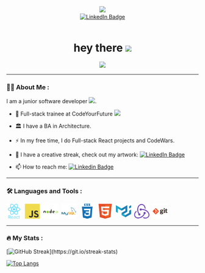 <div id="header" align="center">
  <img src="https://media.giphy.com/media/k0ijJhqrUP4T2EvmJ1/giphy.gif" width="100"/>
  
  <div id="badges">
    <a href="https://www.linkedin.com/in/zahraatayyar/">
      <img src="https://img.shields.io/badge/LinkedIn-blue?style=for-the-badge&logo=linkedin&logoColor=white" alt="LinkedIn Badge"/>
    </a>
  </div>

  <img src="https://komarev.com/ghpvc/?username=ZahraaTayyar&style=flat-square&color=blue" alt=""/>
  
  <h1>
    hey there
    <img src="https://media.giphy.com/media/hvRJCLFzcasrR4ia7z/giphy.gif" width="30px"/>
  </h1>
  
  <div align="center">
      <img          src="https://media.giphy.com/media/v1.Y2lkPTc5MGI3NjExM2M0N2U2NmZmNGUwNGQ4ZjRlNWYwMGFjNTQzNzcyMzFhOTA2NDViMiZlcD12MV9pbnRlcm5hbF9naWZzX2dpZklkJmN0PWc/sQ1HZe2QIQr7MBVACd/giphy.gif" width="400"/>
  </div>
</div>
  
---

### :woman_technologist: About Me :

I am a junior software developer <img src="https://media.giphy.com/media/WUlplcMpOCEmTGBtBW/giphy.gif" width="30">.

- :telescope: Full-stack trainee at CodeYourFuture <img src="https://codeyourfuture.io/wp-content/uploads/2019/03/cyf_brand.png" width="100"/>

- :classical_building: I have a BA in Architecture.

- :zap: In my free time, I do Full-stack React projects and CodeWars.

- :art: I have a creative streak, check out my artwork:
    <a href="https://www.linkedin.com/in/zahraatayyar/">
      <img src="https://img.shields.io/badge/Instagram-purple?style=for-the-badge&logo=Instagram&logoColor=white" alt="LinkedIn Badge" height="20"/>
    </a>
    
- :mailbox: How to reach me: [![Linkedin Badge](https://img.shields.io/badge/-kakbar-blue?style=flat&logo=Linkedin&logoColor=white)](https://www.linkedin.com/in/zahraatayyar/)

---

### :hammer_and_wrench: Languages and Tools :


<div>
  <img src="https://github.com/devicons/devicon/blob/master/icons/react/react-original-wordmark.svg" title="React" alt="React" width="40" height="40"/>&nbsp;
  <img src="https://github.com/devicons/devicon/blob/master/icons/javascript/javascript-original.svg" title="JavaScript" alt="JavaScript" width="40" height="40"/>&nbsp;
  <img src="https://github.com/devicons/devicon/blob/master/icons/nodejs/nodejs-original-wordmark.svg" title="NodeJS" alt="NodeJS" width="40" height="40"/>&nbsp;
  <img src="https://github.com/devicons/devicon/blob/master/icons/mysql/mysql-original-wordmark.svg" title="MySQL"  alt="MySQL" width="40" height="40"/>&nbsp;
  <img src="https://github.com/devicons/devicon/blob/master/icons/css3/css3-plain-wordmark.svg"  title="CSS3" alt="CSS" width="40" height="40"/>&nbsp;
  <img src="https://github.com/devicons/devicon/blob/master/icons/html5/html5-original.svg" title="HTML5" alt="HTML" width="40" height="40"/>&nbsp;
  <img src="https://github.com/devicons/devicon/blob/master/icons/materialui/materialui-original.svg" title="Material UI" alt="Material UI" width="40" height="40"/>&nbsp;
  <img src="https://github.com/devicons/devicon/blob/master/icons/redux/redux-original.svg" title="Redux" alt="Redux " width="40" height="40"/>&nbsp;
  <img src="https://github.com/devicons/devicon/blob/master/icons/git/git-original-wordmark.svg" title="Git" **alt="Git" width="40" height="40"/>
</div>


---


### :fire: My Stats :

[![GitHub Streak](http://github-readme-streak-stats.herokuapp.com?user=ZahraaTayyar&theme=light&background="white")](https://git.io/streak-stats)

[![Top Langs](https://github-readme-stats.vercel.app/api/top-langs/?username=ZahraaTayyar&layout=compact&theme=vision-friendly-light)](https://github.com/anuraghazra/github-readme-stats)
